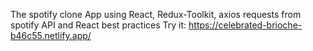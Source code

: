 The spotify clone App using React, Redux-Toolkit, axios requests from spotify API and React best practices
Try it: https://celebrated-brioche-b46c55.netlify.app/
